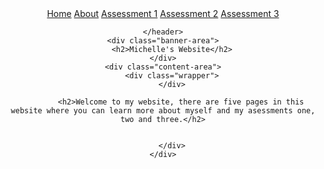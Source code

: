 <!DOCTYPE html>
<html>
<head>
	<title>Home Page</title>
		<link rel="stylesheet" href="css/styleh.css">
		<link rel="icon" href="img/star.png">
</head>
<body>

<div class="box-area">
	<header>
		<div class="wrapper">
	</div>
	<nav>
		<a href="homepage.html">Home</a>
		<a href="aboutpage.html">About</a>
		<a href="assessment1.html">Assessment 1</a>
		<a href="assessment2.html">Assessment 2</a>
		<a href="assessment3.html">Assessment 3</a>
	</nav>

	</header>
	<div class="banner-area">
		<h2>Michelle's Website</h2>
	</div>
	<div class="content-area">
		<div class="wrapper">
		</div>
		
			<h2>Welcome to my website, there are five pages in this website where you can learn more about myself and my asessments one, two and three.</h2>


		</div>
	</div>
</body>
</html>
